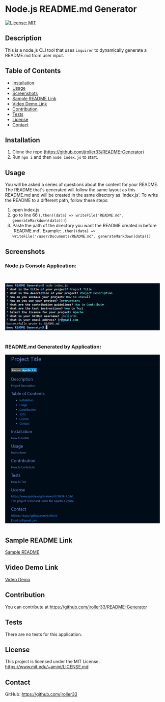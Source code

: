   # Node.js README.md Generator
  [![License: MIT](https://img.shields.io/badge/License-MIT-blue.svg)](https://opensource.org/licenses/MIT)
  ## Description
  
  
  This is a node.js CLI tool that uses `inquirer` to dynamically generate a README.md from user input.

  ## Table of Contents
  - [Installation](#installation)
  - [Usage](#usage)
  - [Screenshots](#screenshots)
  - [Sample README Link](#sample-readme-link)
  - [Video Demo Link](#video-demo-link)
  - [Contribution](#contribution)
  - [Tests](#tests)
  - [License](#license)
  - [Contact](#contact)
  
  ## Installation
  1. Clone the repo (https://github.com/jroller33/README-Generator)
  2. Run `npm i` and then `node index.js` to start.
  
  ## Usage
  You will be asked a series of questions about the content for your README. The README that's generated will follow the same layout as this README.md and will be created in the same directory as 'index.js'. To write the README to a different path, follow these steps:
  1. open index.js
  2. go to line 66 (`.then((data) => writeFile('README.md', generateMarkdown(data)))`)
  3. Paste the path of the directory you want the README created in before 'README.md'. Example: `.then((data) => writeFile('/user/Documents/README.md', generateMarkdown(data)))`

  ## Screenshots
  ### Node.js Console Application:
  <br/>

  ![Console](./main/screenshotConsole.png)
  <br/>
  <br/>
  ### README.md Generated by Application:
  ![README.md](./main/screenshotReadme.png)

#

  ## Sample README Link
  [Sample README](https://github.com/jroller33/README-Generator/blob/main/main/sampleREADME.md)

  ## Video Demo Link
  [Video Demo](https://youtu.be/tVjhJtsIsuI)
  
  
  ## Contribution
  You can contribute at https://github.com/jroller33/README-Generator
  
  ## Tests
  There are no tests for this application.

  ## License
  This project is licensed under the MIT License. <br/>
  https://www.mit.edu/~amini/LICENSE.md

  ## Contact
  GitHub: https://github.com/jroller33
